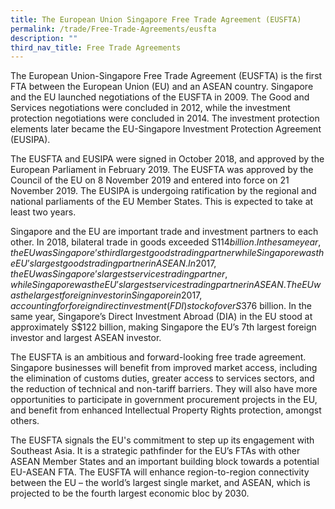 ```yaml
---
title: The European Union Singapore Free Trade Agreement (EUSFTA)
permalink: /trade/Free-Trade-Agreements/eusfta
description: ""
third_nav_title: Free Trade Agreements
---
```

The European Union-Singapore Free Trade Agreement (EUSFTA) is the first FTA between the European Union (EU) and an ASEAN country. Singapore and the EU launched negotiations of the EUSFTA in 2009. The Good and Services negotiations were concluded in 2012, while the investment protection negotiations were concluded in 2014. The investment protection elements later became the EU-Singapore Investment Protection Agreement (EUSIPA).

The EUSFTA and EUSIPA were signed in October 2018, and approved by the European Parliament in February 2019. The EUSFTA was approved by the Council of the EU on 8 November 2019 and entered into force on 21 November 2019. The EUSIPA is undergoing ratification by the regional and national parliaments of the EU Member States. This is expected to take at least two years.

Singapore and the EU are important trade and investment partners to each other. In 2018, bilateral trade in goods exceeded S$114 billion. In the same year, the EU was Singapore’s third largest goods trading partner while Singapore was the EU’s largest goods trading partner in ASEAN. In 2017, the EU was Singapore’s largest services trading partner, while Singapore was the EU’s largest services trading partner in ASEAN. The EU was the largest foreign investor in Singapore in 2017, accounting for foreign direct investment (FDI) stock of over S$376 billion. In the same year, Singapore’s Direct Investment Abroad (DIA) in the EU stood at approximately S$122 billion, making Singapore the EU’s 7th largest foreign investor and largest ASEAN investor.

The EUSFTA is an ambitious and forward-looking free trade agreement. Singapore businesses will benefit from improved market access, including the elimination of customs duties, greater access to services sectors, and the reduction of technical and non-tariff barriers. They will also have more opportunities to participate in government procurement projects in the EU, and benefit from enhanced Intellectual Property Rights protection, amongst others.

The EUSFTA signals the EU's commitment to step up its engagement with Southeast Asia. It is a strategic pathfinder for the EU’s FTAs with other ASEAN Member States and an important building block towards a potential EU-ASEAN FTA. The EUSFTA will enhance region-to-region connectivity between the EU – the world’s largest single market, and ASEAN, which is projected to be the fourth largest economic bloc by 2030.